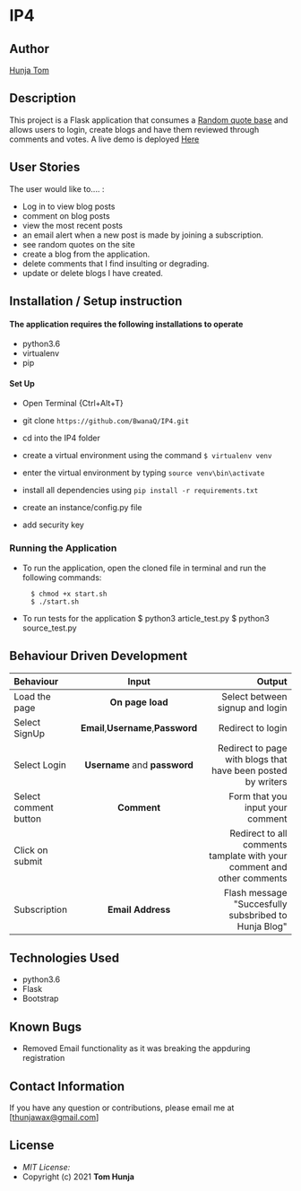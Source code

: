 # IP4

## Author

[Hunja Tom](https://github.com/BwanaQ)

## Description

This project is a Flask application that consumes a [Random quote base](http://quotes.stormconsultancy.co.uk/random.json) and allows users to login, create blogs and have them reviewed through comments and votes.
A live demo is deployed [Here](https://blog-hunja.herokuapp.com/)

## User Stories

The user would like to.... :

- Log in to view blog posts
- comment on blog posts
- view the most recent posts
- an email alert when a new post is made by joining a subscription.
- see random quotes on the site
- create a blog from the application.
- delete comments that I find insulting or degrading.
- update or delete blogs I have created.

## Installation / Setup instruction

#### The application requires the following installations to operate

- python3.6
- virtualenv
- pip

#### Set Up

- Open Terminal {Ctrl+Alt+T}

- git clone `https://github.com/BwanaQ/IP4.git`

- cd into the IP4 folder

- create a virtual environment using the command `$ virtualenv venv`

- enter the virtual environment by typing `source venv\bin\activate`

- install all dependencies using `pip install -r requirements.txt`

- create an instance/config.py file
- add security key

### Running the Application

- To run the application, open the cloned file in terminal and run the following commands:

        $ chmod +x start.sh
        $ ./start.sh

- To run tests for the application
  $ python3 article_test.py
  $ python3 source_test.py

## Behaviour Driven Development

| Behaviour             |                Input                |                                                                 Output |
| :-------------------- | :---------------------------------: | ---------------------------------------------------------------------: |
| Load the page         |          **On page load**           |                                        Select between signup and login |
| Select SignUp         | **Email**,**Username**,**Password** |                                                      Redirect to login |
| Select Login          |    **Username** and **password**    |           Redirect to page with blogs that have been posted by writers |
| Select comment button |             **Comment**             |                                       Form that you input your comment |
| Click on submit       |                                     | Redirect to all comments tamplate with your comment and other comments |
| Subscription          |          **Email Address**          |                   Flash message "Succesfully subsbribed to Hunja Blog" |

## Technologies Used

- python3.6
- Flask
- Bootstrap

## Known Bugs

- Removed Email functionality as it was breaking the appduring registration

## Contact Information

If you have any question or contributions, please email me at [thunjawax@gmail.com]

## License

- _MIT License:_
- Copyright (c) 2021 **Tom Hunja**
